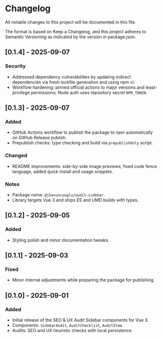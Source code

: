 # Changelog

All notable changes to this project will be documented in this file.

The format is based on Keep a Changelog, and this project adheres to Semantic Versioning as indicated by the version in package.json.

## [0.1.4] - 2025-09-07
### Security
- Addressed dependency vulnerabilities by updating indirect dependencies via fresh lockfile generation and using npm ci.
- Workflow hardening: pinned official actions to major versions and least-privilege permissions; Node auth uses repository secret `NPM_TOKEN`.

## [0.1.3] - 2025-09-07
### Added
- GitHub Actions workflow to publish the package to npm automatically on GitHub Release publish.
- Prepublish checks: type checking and build via `prepublishOnly` script.

### Changed
- README improvements: side-by-side image previews, fixed code fence language, added quick install and usage snippets.

### Notes
- Package name: `@jkavuncuoglu/audit-sidebar`.
- Library targets Vue 3 and ships ES and UMD builds with types.

## [0.1.2] - 2025-09-05
### Added
- Styling polish and minor documentation tweaks.

## [0.1.1] - 2025-09-03
### Fixed
- Minor internal adjustments while preparing the package for publishing.

## [0.1.0] - 2025-09-01
### Added
- Initial release of the SEO & UX Audit Sidebar components for Vue 3.
- Components: `SidebarAudit`, `AuditChecklist`, `AuditItem`.
- Audits: SEO and UX heuristic checks with local persistence.
